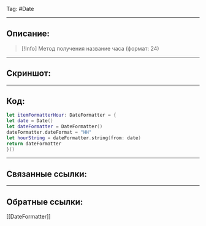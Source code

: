 Tag: #Date

---
## Описание:
> [!Info] Метод получения название часа (формат: 24)

---
## Скриншот:

---
## Код:
``` swift
let itemFormatterHour: DateFormatter = {
let date = Date()
let dateFormatter = DateFormatter()
dateFormatter.dateFormat = "HH"
let hourString = dateFormatter.string(from: date)
return dateFormatter
}()

```

---
## Связанные ссылки:


---
## Обратные ссылки:
[[DateFormatter]]
